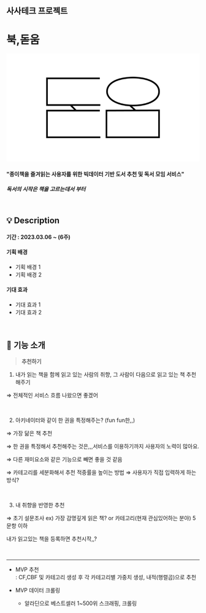 ## 사사테크 프로젝트

# 북,돋움

![로고](logo.png)

#### "종이책을 즐겨읽는 사용자를 위한 빅데이터 기반 도서 추천 및 독서 모임 서비스"

<b><i>독서의 시작은 책을 고르는데서 부터</i></b>

<br>

## 💡 Description

#### 기간 : 2023.03.06 ~ (6주)

#### 기획 배경

- 기획 배경 1
- 기획 배경 2

#### 기대 효과

- 기대 효과 1
- 기대 효과 2

<br>

## 🔎 기능 소개

> <b>추천하기</b>

1. 내가 읽는 책을 함께 읽고 있는 사람의 취향, 그 사람이 다음으로 읽고 있는 책 추천해주기

⇒ 전체적인 서비스 흐름 나왔으면 좋겠어

<br>

2. 아키네이터와 같이 한 권을 특정해주는? (fun fun한,,)

⇒ 가장 닮은 책 추천

⇒ 한 권을 특정해서 추천해주는 것은,,,서비스를 이용하기까지 사용자의 노력이 많아요.

⇒ 다른 재미요소와 같은 기능으로 빼면 좋을 것 같음

⇒ 카테고리를 세분화해서 추천 적중률을 높이는 방법 ⇒ 사용자가 직접 입력하게 하는 방식?

<br>

3. 내 취향을 반영한 추천

⇒ 초기 설문조사 ex) 가장 감명깊게 읽은 책? or 카테고리(현재 관심있어하는 분야) 5문항 이하

내가 읽고있는 책을 등록하면 추천시작,,?

<br>

---

- MVP 추천  
  : CF,CBF 및 카테고리 생성 후 각 카테고리별 가중치 생성, 내적(행렬곱)으로 추천

- MVP 데이터 크롤링
  - 알라딘으로 베스트셀러 1~500위 스크래핑, 크롤링
